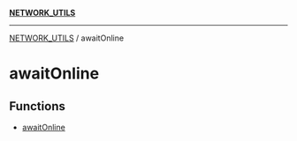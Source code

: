 [**NETWORK_UTILS**](../README.md)

***

[NETWORK_UTILS](../README.md) / awaitOnline

# awaitOnline

## Functions

- [awaitOnline](functions/awaitOnline.md)
